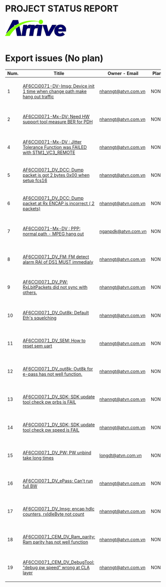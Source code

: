 # PROJECT STATUS REPORT

[![Arrive](https://raw.githubusercontent.com/dangtv271202/atvn/master/ArriveTechLogoBlue.png)](https://www.arrivetechnologies.com)

# Export issues (No plan)

|Num. |Titile |Owner - Email |Plan |Action |
| ------ | ------ | ------ | ------ | ------ |
| 1 | [AF6CCi0071-DV-Imsg: Device init 1 time when change path make hang out traffic][AC1-I451] | nhanngt@atvn.com.vn | NONE | 'Don't create a plan to fix it'|
| 2 | [AF6CCI0071-Mx-DV: Need HW support tool measure BER for PDH][AC1-I371] | nhanngt@atvn.com.vn | NONE | 'Don't create a plan to fix it'|
| 4 | [AF6CCI0071-Mx-DV : Jitter Tolerance Function was FAILED with STM1_VC3_REMOTE][AC1-I364] | nhanngt@atvn.com.vn | NONE | 'Don't create a plan to fix it'|
| 5 | [AF6CCI0071_DV_DCC: Dump packet is got  2 bytes 0x00 when setup fcs16][AC1-I344] | nhanngt@atvn.com.vn | NONE | 'Don't create a plan to fix it'|
| 6 | [AF6CCI0071_DV_DCC: Dump packet at Rx ENCAP is incorrect ( 2 packets)][AC1-I343] | nhanngt@atvn.com.vn | NONE | 'Don't create a plan to fix it'|
| 7 | [AF6CCi0071-Mx-DV : PPP: normal path - MPEG hang out][AC1-I324] | nganpdk@atvn.com.vn | NONE | 'Don't create a plan to fix it'|
| 8 | [AF6CCI0071_DV_FM: FM detect alarm RAI of DS1 MUST immedialy][AC1-I245] | nhanngt@atvn.com.vn | NONE | 'Don't create a plan to fix it'|
| 9 | [AF6CCI0071_DV_PW: RxLbitPackets did not sync with others.][AC1-I228] | nhanngt@atvn.com.vn | NONE | 'Don't create a plan to fix it'|
| 10 | [AF6CCI0071_DV_Out8k: Default Eth's squelching][AC1-I223] | nhanngt@atvn.com.vn | NONE | 'Don't create a plan to fix it'|
| 11 | [AF6CCI0071_DV_SEM: How to reset sem uart][AC1-I211] | nhanngt@atvn.com.vn | NONE | 'Don't create a plan to fix it'|
| 12 | [AF6CCI0071_DV_out8k: Out8k for e-pass has not well function.][AC1-I209] | nhanngt@atvn.com.vn | NONE | 'Don't create a plan to fix it'|
| 13 | [AF6CCI0071_DV_SDK: SDK update tool check pw prbs is FAIL][AC1-I193] | nhanngt@atvn.com.vn | NONE | 'Don't create a plan to fix it'|
| 14 | [AF6CCI0071_DV_SDK: SDK update tool check pw speed is FAIL][AC1-I192] | nhanngt@atvn.com.vn | NONE | 'Don't create a plan to fix it'|
| 15 | [AF6CCI0071_DV_PW: PW unbind take long times][AC1-I186] | longdt@atvn.com.vn | NONE | 'Don't create a plan to fix it'|
| 16 | [AF6CCI0071_DV_ePass: Can't run full BW][AC1-I178] | nhanngt@atvn.com.vn | NONE | 'Don't create a plan to fix it'|
| 17 | [AF6CCI0071_DV_Imsg: encap hdlc counters, rxIdleByte not count][AC1-I147] | nhanngt@atvn.com.vn | NONE | 'Don't create a plan to fix it'|
| 18 | [AF6CCI0071_CEM_DV_Ram_parity: Ram parity has not well function][AC1-I65] | nhanngt@atvn.com.vn | NONE | 'Don't create a plan to fix it'|
| 19 | [AF6CCI0071_CEM_DV_DebugTool: "debug pw speed" wrong at CLA layer][AC1-I45] | nhanngt@atvn.com.vn | NONE | 'Don't create a plan to fix it'|


[//]: # (These are reference links used in the body of this note and get stripped out when the markdown processor does its job. There is no need to format nicely because it shouldn't be seen. Thanks SO - http://stackoverflow.com/questions/4823468/store-comments-in-markdown-syntax)

  [AC1-I451]:<https://crmplus.zoho.com/arrivetechnologies/index.do/cxapp/projects/arrivetechnologies#buginfo/403027000003095123/403027000005457481>
  [AC1-I406]:<https://crmplus.zoho.com/arrivetechnologies/index.do/cxapp/projects/arrivetechnologies#buginfo/403027000003095123/403027000005000092>
  [AC1-I400]:<https://crmplus.zoho.com/arrivetechnologies/index.do/cxapp/projects/arrivetechnologies#buginfo/403027000003095123/403027000004959321>
  [AC1-I371]:<https://crmplus.zoho.com/arrivetechnologies/index.do/cxapp/projects/arrivetechnologies#buginfo/403027000003095123/403027000004783041>
  [AC1-I365]:<https://crmplus.zoho.com/arrivetechnologies/index.do/cxapp/projects/arrivetechnologies#buginfo/403027000003095123/403027000004679200>
  [AC1-I364]:<https://crmplus.zoho.com/arrivetechnologies/index.do/cxapp/projects/arrivetechnologies#buginfo/403027000003095123/403027000004722049>
  [AC1-I345]:<https://crmplus.zoho.com/arrivetechnologies/index.do/cxapp/projects/arrivetechnologies#buginfo/403027000003095123/403027000004614259>
  [AC1-I344]:<https://crmplus.zoho.com/arrivetechnologies/index.do/cxapp/projects/arrivetechnologies#buginfo/403027000003095123/403027000004611065>
  [AC1-I343]:<https://crmplus.zoho.com/arrivetechnologies/index.do/cxapp/projects/arrivetechnologies#buginfo/403027000003095123/403027000004611044>
  [AC1-I328]:<https://crmplus.zoho.com/arrivetechnologies/index.do/cxapp/projects/arrivetechnologies#buginfo/403027000003095123/403027000004546009>
  [AC1-I324]:<https://crmplus.zoho.com/arrivetechnologies/index.do/cxapp/projects/arrivetechnologies#buginfo/403027000003095123/403027000004542007>
  [AC1-I296]:<https://crmplus.zoho.com/arrivetechnologies/index.do/cxapp/projects/arrivetechnologies#buginfo/403027000003095123/403027000004357407>
  [AC1-I253]:<https://crmplus.zoho.com/arrivetechnologies/index.do/cxapp/projects/arrivetechnologies#buginfo/403027000003095123/403027000004168021>
  [AC1-I245]:<https://crmplus.zoho.com/arrivetechnologies/index.do/cxapp/projects/arrivetechnologies#buginfo/403027000003095123/403027000004148065>
  [AC1-I228]:<https://crmplus.zoho.com/arrivetechnologies/index.do/cxapp/projects/arrivetechnologies#buginfo/403027000003095123/403027000004104093>
  [AC1-I223]:<https://crmplus.zoho.com/arrivetechnologies/index.do/cxapp/projects/arrivetechnologies#buginfo/403027000003095123/403027000004095246>
  [AC1-I211]:<https://crmplus.zoho.com/arrivetechnologies/index.do/cxapp/projects/arrivetechnologies#buginfo/403027000003095123/403027000004066219>
  [AC1-I209]:<https://crmplus.zoho.com/arrivetechnologies/index.do/cxapp/projects/arrivetechnologies#buginfo/403027000003095123/403027000004066141>
  [AC1-I193]:<https://crmplus.zoho.com/arrivetechnologies/index.do/cxapp/projects/arrivetechnologies#buginfo/403027000003095123/403027000004046420>
  [AC1-I192]:<https://crmplus.zoho.com/arrivetechnologies/index.do/cxapp/projects/arrivetechnologies#buginfo/403027000003095123/403027000004046401>
  [AC1-I186]:<https://crmplus.zoho.com/arrivetechnologies/index.do/cxapp/projects/arrivetechnologies#buginfo/403027000003095123/403027000004048184>
  [AC1-I178]:<https://crmplus.zoho.com/arrivetechnologies/index.do/cxapp/projects/arrivetechnologies#buginfo/403027000003095123/403027000004035577>
  [AC1-I172]:<https://crmplus.zoho.com/arrivetechnologies/index.do/cxapp/projects/arrivetechnologies#buginfo/403027000003095123/403027000004020719>
  [AC1-I147]:<https://crmplus.zoho.com/arrivetechnologies/index.do/cxapp/projects/arrivetechnologies#buginfo/403027000003095123/403027000003965182>
  [AC1-I136]:<https://crmplus.zoho.com/arrivetechnologies/index.do/cxapp/projects/arrivetechnologies#buginfo/403027000003095123/403027000003933388>
  [AC1-I65]:<https://crmplus.zoho.com/arrivetechnologies/index.do/cxapp/projects/arrivetechnologies#buginfo/403027000003095123/403027000003684436>
  [AC1-I45]:<https://crmplus.zoho.com/arrivetechnologies/index.do/cxapp/projects/arrivetechnologies#buginfo/403027000003095123/403027000003660083>

